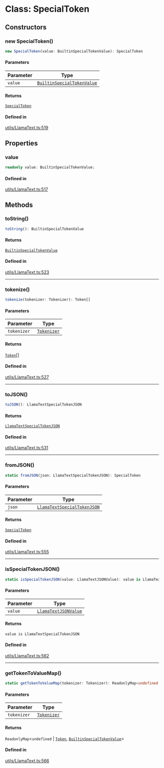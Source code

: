 # Class: SpecialToken

## Constructors

### new SpecialToken()

```ts
new SpecialToken(value: BuiltinSpecialTokenValue): SpecialToken
```

#### Parameters

| Parameter | Type |
| ------ | ------ |
| `value` | [`BuiltinSpecialTokenValue`](../type-aliases/BuiltinSpecialTokenValue.md) |

#### Returns

[`SpecialToken`](SpecialToken.md)

#### Defined in

[utils/LlamaText.ts:519](https://github.com/withcatai/node-llama-cpp/blob/6405ee945e792651123189aae2612212095765b6/src/utils/LlamaText.ts#L519)

## Properties

### value

```ts
readonly value: BuiltinSpecialTokenValue;
```

#### Defined in

[utils/LlamaText.ts:517](https://github.com/withcatai/node-llama-cpp/blob/6405ee945e792651123189aae2612212095765b6/src/utils/LlamaText.ts#L517)

## Methods

### toString()

```ts
toString(): BuiltinSpecialTokenValue
```

#### Returns

[`BuiltinSpecialTokenValue`](../type-aliases/BuiltinSpecialTokenValue.md)

#### Defined in

[utils/LlamaText.ts:523](https://github.com/withcatai/node-llama-cpp/blob/6405ee945e792651123189aae2612212095765b6/src/utils/LlamaText.ts#L523)

***

### tokenize()

```ts
tokenize(tokenizer: Tokenizer): Token[]
```

#### Parameters

| Parameter | Type |
| ------ | ------ |
| `tokenizer` | [`Tokenizer`](../type-aliases/Tokenizer.md) |

#### Returns

[`Token`](../type-aliases/Token.md)[]

#### Defined in

[utils/LlamaText.ts:527](https://github.com/withcatai/node-llama-cpp/blob/6405ee945e792651123189aae2612212095765b6/src/utils/LlamaText.ts#L527)

***

### toJSON()

```ts
toJSON(): LlamaTextSpecialTokenJSON
```

#### Returns

[`LlamaTextSpecialTokenJSON`](../type-aliases/LlamaTextSpecialTokenJSON.md)

#### Defined in

[utils/LlamaText.ts:531](https://github.com/withcatai/node-llama-cpp/blob/6405ee945e792651123189aae2612212095765b6/src/utils/LlamaText.ts#L531)

***

### fromJSON()

```ts
static fromJSON(json: LlamaTextSpecialTokenJSON): SpecialToken
```

#### Parameters

| Parameter | Type |
| ------ | ------ |
| `json` | [`LlamaTextSpecialTokenJSON`](../type-aliases/LlamaTextSpecialTokenJSON.md) |

#### Returns

[`SpecialToken`](SpecialToken.md)

#### Defined in

[utils/LlamaText.ts:555](https://github.com/withcatai/node-llama-cpp/blob/6405ee945e792651123189aae2612212095765b6/src/utils/LlamaText.ts#L555)

***

### isSpecialTokenJSON()

```ts
static isSpecialTokenJSON(value: LlamaTextJSONValue): value is LlamaTextSpecialTokenJSON
```

#### Parameters

| Parameter | Type |
| ------ | ------ |
| `value` | [`LlamaTextJSONValue`](../type-aliases/LlamaTextJSONValue.md) |

#### Returns

`value is LlamaTextSpecialTokenJSON`

#### Defined in

[utils/LlamaText.ts:562](https://github.com/withcatai/node-llama-cpp/blob/6405ee945e792651123189aae2612212095765b6/src/utils/LlamaText.ts#L562)

***

### getTokenToValueMap()

```ts
static getTokenToValueMap(tokenizer: Tokenizer): ReadonlyMap<undefined | Token, BuiltinSpecialTokenValue>
```

#### Parameters

| Parameter | Type |
| ------ | ------ |
| `tokenizer` | [`Tokenizer`](../type-aliases/Tokenizer.md) |

#### Returns

`ReadonlyMap`&lt;`undefined` \| [`Token`](../type-aliases/Token.md), [`BuiltinSpecialTokenValue`](../type-aliases/BuiltinSpecialTokenValue.md)&gt;

#### Defined in

[utils/LlamaText.ts:566](https://github.com/withcatai/node-llama-cpp/blob/6405ee945e792651123189aae2612212095765b6/src/utils/LlamaText.ts#L566)
